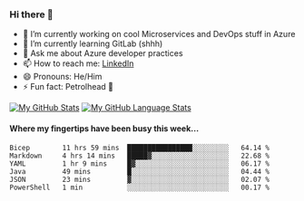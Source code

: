 ### Hi there 👋

- 🔭 I’m currently working on cool Microservices and DevOps stuff in Azure
- 🌱 I’m currently learning GitLab (shhh)
- 💬 Ask me about Azure developer practices
- 📫 How to reach me: [LinkedIn](https://www.linkedin.com/in/gordonbyers/)
- 😄 Pronouns: He/Him 
- ⚡ Fun fact: Petrolhead 🚙

[![My GitHub Stats](https://github-readme-stats.vercel.app/api/?username=gordonby&count_private=true&theme=tokyonight&showicons=true)]()
[![My GitHub Language Stats](https://github-readme-stats.vercel.app/api/top-langs/?username=gordonby&langs_count=5&theme=tokyonight)]()

#### Where my fingertips have been busy this week... 
<!--START_SECTION:waka-->

```text
Bicep        11 hrs 59 mins  ████████████████░░░░░░░░░   64.14 %
Markdown     4 hrs 14 mins   █████▓░░░░░░░░░░░░░░░░░░░   22.68 %
YAML         1 hr 9 mins     █▓░░░░░░░░░░░░░░░░░░░░░░░   06.17 %
Java         49 mins         █░░░░░░░░░░░░░░░░░░░░░░░░   04.44 %
JSON         23 mins         ▓░░░░░░░░░░░░░░░░░░░░░░░░   02.07 %
PowerShell   1 min           ░░░░░░░░░░░░░░░░░░░░░░░░░   00.17 %
```

<!--END_SECTION:waka-->
